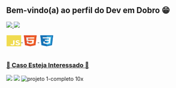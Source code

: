 ## Bem-vindo(a) ao perfil do Dev em Dobro 😁

 <div>
   <a href="https://github.com/mateus4562">
   <img height="180em" src="https://github-readme-stats.vercel.app/api?username=mateus4562&show_icons=true&theme=tokyonight&include_all_commits=true&count_private=true"/>
   <img height="180em" src="https://github-readme-stats.vercel.app/api/top-langs/?username=mateus4562&layout=compact&langs_count=6&theme=tokyonight"/>

</div>
<div style="display: inline_block"><br>
  <img align="center" alt="Js" height="30" width="40" src="https://raw.githubusercontent.com/devicons/devicon/master/icons/javascript/javascript-plain.svg">
  <img align="center" alt="HTML" height="30" width="40" src="https://raw.githubusercontent.com/devicons/devicon/master/icons/html5/html5-original.svg">
  <img align="center" alt="CSS" height="30" width="40" src="https://raw.githubusercontent.com/devicons/devicon/master/icons/css3/css3-original.svg">
</div>
 
 <br>
 
  ### 👾 Caso Esteja Interessado 👾

<div> 

  <a href="https://instagram.com/_boss_kiler_" target="_blank"><img src="https://img.shields.io/badge/-Instagram-%23E4405F?style=for-the-badge&logo=instagram&logoColor=white" target="_blank"></a>
  <a href = "mailto:mmateuscraft33@gmail.com"><img src="https://img.shields.io/badge/-Gmail-%23333?style=for-the-badge&logo=gmail&logoColor=white" target="_blank"></a>
  ![projeto 1-completo 10x](https://user-images.githubusercontent.com/91747924/181104343-961951ec-fe81-4c9d-8339-fb081a053cba.gif)
</div>
